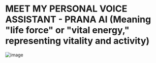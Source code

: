 # MEET MY PERSONAL VOICE ASSISTANT - PRANA AI (Meaning "life force" or "vital energy," representing vitality and activity)

![image](https://github.com/user-attachments/assets/275978d8-01c1-41b6-8309-139a622efb59)
